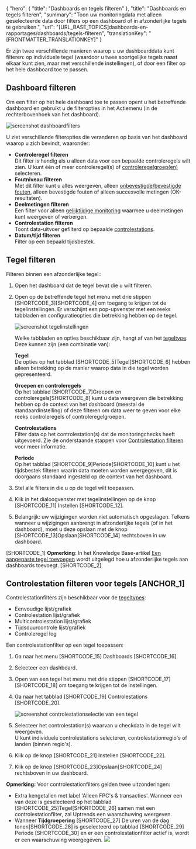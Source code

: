 {
  "hero": {
    "title": "Dashboards en tegels filteren"
  },
  "title": "Dashboards en tegels filteren",
  "summary": "Toon uw monitoringdata met alleen geselecteerde data door filters op een dashboard of in afzonderlijke tegels te gebruiken.",
  "url": "[URL_BASE_TOPICS]dashboards-en-rapportages/dashboards/tegels-filteren",
  "translationKey": "[FRONTMATTER_TRANSLATIONKEY]"
}

Er zijn twee verschillende manieren waarop u uw dashboarddata kunt filteren: op individuele tegel (waardoor u twee soortgelijke tegels naast elkaar kunt zien, maar met verschillende instellingen), of door een filter op het hele dashboard toe te passen.

## Dashboard filteren

Om een filter op het hele dashboard toe te passen opent u het betreffende  dashboard en gebruikt u de filteropties in het Actiemenu (in de rechterbovenhoek van het dashboard).  

![screenshot dashboardfilters]([LINK_URL_1])


U ziet verschillende filteropties die veranderen op basis van het dashboard waarop u zich bevindt, waaronder:

- **Controleregel filteren**  
  Dit filter is handig als u alleen data voor een bepaalde controleregels wilt zien. U kunt één of meer controleregel(s) of [controleregelgroep(en)]([LINK_URL_2]) selecteren.
- **Foutniveau filteren**  
  Met dit filter kunt u alles weergeven, alleen [onbevestigde/bevestigde fouten]([LINK_URL_3]), alleen bevestigde fouten of alleen succesvolle metingen (OK-resultaten).
- **Deelmetingen filteren**  
  Een filter voor alleen [gelijktijdige monitoring]([LINK_URL_4]) waarmee u deelmetingen kunt weergeven of verbergen. 
- **Controlestation filteren**  
  Toont data-uitvoer gefilterd op bepaalde [controlestations]([LINK_URL_5]).
- **Datum/tijd filteren**  
  Filter op een bepaald tijdsbestek. 

## Tegel filteren

Filteren binnen een afzonderlijke tegel::

1. Open het dashboard dat de tegel bevat die u wilt filteren.
2. Open op de betreffende tegel het menu met drie stippen [SHORTCODE_3][SHORTCODE_4] om toegang te krijgen tot de tegelinstellingen.
   Er verschijnt een pop-upvenster met een reeks tabbladen en configuratieopties die betrekking hebben op de tegel.
  
    ![screenshot tegelinstellingen]([LINK_URL_6])

   Welke tabbladen en opties beschikbaar zijn, hangt af van het [tegeltype]([LINK_URL_7]). Deze kunnen zijn (een combinatie van):

   **Tegel**  
   De opties op het tabblad [SHORTCODE_5]Tegel[SHORTCODE_6] hebben alleen betrekking op de manier waarop data in die tegel worden gepresenteerd.

   **Groepen en controleregels**  
   Op het tabblad [SHORTCODE_7]Groepen en controleregels[SHORTCODE_8] kunt u data weergeven die betrekking hebben op de context van het dashboard (meestal de standaardinstelling) of deze filteren om data weer te geven voor elke reeks controleregels of controleregelgroepen. 

   **Controlestations**  
    Filter data op het controlestation(s) dat de monitoringchecks heeft uitgevoerd. Zie de onderstaande stappen voor [Controlestation filteren]([LINK_URL_8]) voor meer informatie.

   **Periode**  
   Op het tabblad [SHORTCODE_9]Periode[SHORTCODE_10] kunt u het tijdsbestek filteren waarin data moeten worden weergegeven, dit is doorgaans standaard ingesteld op de context van het dashboard.  
3. Stel alle filters in die u op de tegel wilt toepassen.
4. Klik in het dialoogvenster met tegelinstellingen op de knop [SHORTCODE_11] Instellen [SHORTCODE_12].
5. Belangrijk: uw wijzigingen worden niet automatisch opgeslagen. Telkens wanneer u wijzigingen aanbrengt in afzonderlijke tegels (of in het dashboard), moet u deze opslaan met de knop [SHORTCODE_13]Opslaan[SHORTCODE_14] rechtsboven in uw dashboard.



[SHORTCODE_1] **Opmerking**: In het Knowledge Base-artikel [Een aangepaste tegel toevoegen]([LINK_URL_9]) wordt uitgelegd hoe u afzonderlijke tegels aan dashboards toevoegt. [SHORTCODE_2]  

## Controlestation filteren voor tegels [ANCHOR_1]

Controlestationfilters zijn beschikbaar voor de [tegeltypes]([LINK_URL_10]):
- Eenvoudige lijst/grafiek
- Controlestation lijst/grafiek
- Multicontrolestation lijst/grafiek
- Tijdsduurcontrole lijst/grafiek
- Controleregel log

Een controlestationfilter op een tegel toepassen:

1. Ga naar het menu [SHORTCODE_15] Dashboards [SHORTCODE_16]. 
2. Selecteer een dashboard. 
3. Open van een tegel het menu met drie stippen [SHORTCODE_17] [SHORTCODE_18] om toegang te krijgen tot de instellingen. 
4. Ga naar het tabblad [SHORTCODE_19] Controlestations [SHORTCODE_20]. 

   ![screenshot controlestationselectie van een tegel]([LINK_URL_11]) 

5. Selecteer het controlestation(s) waarvan u checkdata in de tegel wilt weergeven.  
   U kunt individuele controlestations selecteren, controlestationregio's of landen (binnen regio's).
6. Klik op de knop [SHORTCODE_21] Instellen [SHORTCODE_22].
7. Klik op de knop [SHORTCODE_23]Opslaan[SHORTCODE_24] rechtsboven in uw dashboard.

**Opmerking:** Voor controlestationfilters gelden twee uitzonderingen: 
- Extra kengetallen met label 'Alleen FPC's & transacties'. Wanneer een van deze is geselecteerd op het tabblad [SHORTCODE_25]Tegel[SHORTCODE_26] samen met een controlestationfilter, zal Uptrends een waarschuwing weergeven. 
- Wanneer **Tijdgroepering** [SHORTCODE_27] De uren van de dag tonen[SHORTCODE_28] is geselecteerd op tabblad [SHORTCODE_29] Periode [SHORTCODE_30] en er een controlestationfilter actief is, wordt er een waarschuwing weergegeven.
   ![]([LINK_URL_12]) 